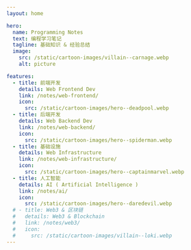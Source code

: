 ```yaml
---
layout: home

hero:
  name: Programming Notes
  text: 编程学习笔记
  tagline: 基础知识 & 经验总结
  image:
    src: /static/cartoon-images/villain--carnage.webp
    alt: picture

features:
  - title: 前端开发
    details: Web Frontend Dev
    link: /notes/web-frontend/
    icon:
      src: /static/cartoon-images/hero--deadpool.webp
  - title: 后端开发
    details: Web Backend Dev
    link: /notes/web-backend/
    icon:
      src: /static/cartoon-images/hero--spiderman.webp
  - title: 基础设施
    details: Web Infrastructure
    link: /notes/web-infrastructure/
    icon:
      src: /static/cartoon-images/hero--captainmarvel.webp
  - title: 人工智能
    details: AI ( Artificial Intelligence )
    link: /notes/ai/
    icon:
      src: /static/cartoon-images/hero--daredevil.webp
  # - title: Web3 & 区块链
  #   details: Web3 & Blockchain
  #   link: /notes/web3/
  #   icon:
  #     src: /static/cartoon-images/villain--loki.webp
---
```

